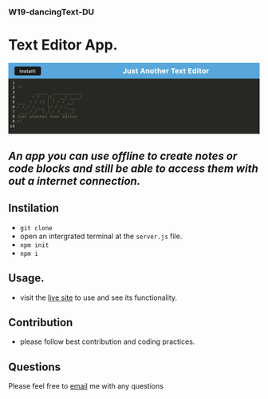### W19-dancingText-DU
# Text Editor App.
<img src ="Develop/imgs/Screen Shot 2022-06-26 at 8.26.58 PM.png">

## _An app you can use offline to create notes or code blocks and still be able to access them with out a internet connection._

## Instilation 
* ```git clone```
* open an intergrated terminal at the ```server.js``` file.
* ```npm init```
* ```npm i```


## Usage.
 * visit the [live site](https://nameless-ocean-38893.herokuapp.com/) to use and see its functionality. 

## Contribution 
* please follow best contribution and coding practices. 

 ## Questions
 Please feel free to [email](ypr_tylerkeuler@aol.com) me with any questions 